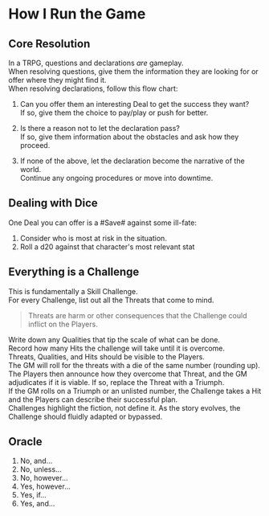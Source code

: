 # How I Run the Game
## Core Resolution
In a TRPG, questions and declarations *are* gameplay.  
When resolving questions, give them the information they are looking for or offer where they might find it.  
When resolving declarations, follow this flow chart:  
1. Can you offer them an interesting Deal to get the success they want?  
	If so, give them the choice to pay/play or push for better.
	
2. Is there a reason not to let the declaration pass?  
	If so, give them information about the obstacles and ask how they proceed.  
	
3. If none of the above, let the declaration become the narrative of the world.  
	Continue any ongoing procedures or move into downtime.  

## Dealing with Dice
One Deal you can offer is a #Save# against some ill-fate:  
1. Consider who is most at risk in the situation.  
2. Roll a d20 against that character's most relevant stat

## Everything is a Challenge
This is fundamentally a Skill Challenge.  
For every Challenge, list out all the Threats that come to mind. 
> Threats are harm or other consequences that the Challenge could inflict on the Players.  
> 
Write down any Qualities that tip the scale of what can be done.  
Record how many Hits the challenge will take until it is overcome.  
Threats, Qualities, and Hits should be visible to the Players.  
The GM will roll for the threats with a die of the same number (rounding up).  
The Players then announce how they overcome that Threat, and the GM adjudicates if it is viable. If so, replace the Threat with a Triumph.  
If the GM rolls on a Triumph or an unlisted number, the Challenge takes a Hit and the Players can describe their successful plan.  
Challenges highlight the fiction, not define it. As the story evolves, the Challenge should fluidly adapted or bypassed.  


## Oracle
1. No, and...  
2. No, unless...  
3. No, however...  
4. Yes, however...  
5. Yes, if...  
6. Yes, and...  
